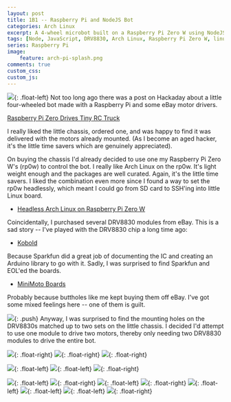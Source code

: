 ```yaml
---
layout: post
title: 1B1 -- Raspberry Pi and NodeJS Bot
categories: Arch Linux
excerpt: A 4-wheel microbot built on a Raspberry Pi Zero W using NodeJS.
tags: [Node, JavaScript, DRV8830, Arch Linux, Raspberry Pi Zero W, linux, i2c]
series: Raspberry Pi
image: 
    feature: arch-pi-splash.png
comments: true
custom_css:
custom_js: 
---
```



![](https://ladvien.com/images/1b1_frame.jpg){: .float-left} Not too long ago there was a post on Hackaday about a little four-wheeled bot made with a Raspberry Pi and some eBay motor drivers.

[Raspberry Pi Zero Drives Tiny RC Truck](https://hackaday.com/2018/01/24/raspberry-pi-zero-drives-tiny-rc-truck/)

I really liked the little chassis, ordered one, and was happy to find it was delivered with the motors already mounted.  (As I become an aged hacker, it's the little time savers which are genuinely appreciated).

On buying the chassis I'd already decided to use one my Raspberry Pi Zero W's (rp0w) to control the bot.  I really like Arch Linux on the rp0w.  It's light weight enough and the packages are well curated.  Again, it's the little time savers.  I liked the combination even more since I found a way to set the rp0w headlessly, which meant I could go from SD card to SSH'ing into little Linux board.

* [Headless Arch Linux on Raspberry Pi Zero W](https://ladvien.com/installing-arch-linux-raspberry-pi-zero-w/)

Coincidentally, I purchased several DRV8830 modules from eBay.  This is a sad story -- I've played with the DRV8830 chip a long time ago:

* [Kobold](https://ladvien.com/kobold/)

 Because Sparkfun did a great job of documenting the IC and creating an Arduino library to go with it.  Sadly, I was surprised to find Sparkfun and EOL'ed the boards.

* [MiniMoto Boards](https://www.sparkfun.com/products/retired/11890)

Probably because buttholes like me kept buying them off eBay.  I've got some mixed feelings here -- one of them is guilt.

![](https://ladvien.com/images/1b1_holes_line_up.jpg){: .push}
Anyway, I was surprised to find the mounting holes on the DRV8830s matched up to two sets on the little chassis. I decided I'd attempt to use one module to drive two motors, thereby only needing two DRV8830 modules to drive the entire bot.



![](https://ladvien.com/images/1b1_board_latched_down.jpg){: .float-right}
![](https://ladvien.com/images/1b1_screw_it_down.jpg){: .float-right}
![](https://ladvien.com/images/1b1_thermal_paste.jpg){: .float-right}



![](https://ladvien.com/images/1b1_adding_power.jpg){: .float-left}
![](https://ladvien.com/images/1b1_boards_latched_down2.jpg){: .float-left}
![](https://ladvien.com/images/1b1_adding_power.jpg){: .float-right}

![](https://ladvien.com/images/1b1_making_a_interface.jpg){: .float-left}
![](https://ladvien.com/images/1b1_no_strings.jpg){: .float-right}
![](https://ladvien.com/images/1b1_power_and_isolated.jpg){: .float-left}
![](https://ladvien.com/images/1b1_power.jpg){: .float-right}
![](https://ladvien.com/images/1b1_salvaged_load_share.jpg){: .float-left}
![](https://ladvien.com/images/1b1_test_drv8830.jpg){: .float-left}
![](https://ladvien.com/images/1b1_wiring_the_motors.jpg){: .float-left}
![](https://ladvien.com/images/1b1_wiring_motors_2.jpg){: .float-right}
<div></div>
<!-- <div class="flex-video">
<iframe width="184" height="104" src="https://www.youtube.com/embed/PmRkM8vABuI" frameborder="0" allowfullscreen></iframe></div> -->
<!-- 
<a href="http://www.youtube.com/watch?feature=player_embedded&v=PmRkM8vABuI" target="_blank"><img src="http://img.youtube.com/vi/PmRkM8vABuI/0.jpg" alt="IMAGE ALT TEXT HERE" width="240" height="180" border="10"/></a> -->